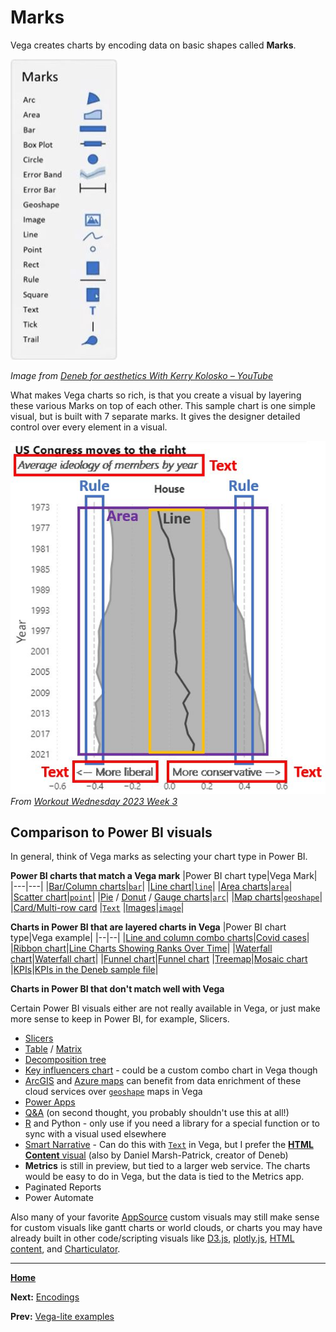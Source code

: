 # Marks
Vega creates charts by encoding data on basic shapes called **Marks**. 

![Marks](Marks.jpg)

*Image from [Deneb for aesthetics With Kerry Kolosko – YouTube](https://youtu.be/zTcIn7YKgjo)*

What makes Vega charts so rich, is that you create a visual by layering these various Marks on top of each other. This sample chart is one simple visual, but is built with 7 separate marks. It gives the designer detailed control over every element in a visual.

![7 marks](7Marks.jpg)
*From [Workout Wednesday 2023 Week 3](https://github.com/somedaygone/deneb-help/blob/main/Wow/WoW%202023%20Week%203%20Vertical%20Area%20Chart.pbix)*

## Comparison to Power BI visuals
In general, think of Vega marks as selecting your chart type in Power BI.

**Power BI charts that match a Vega mark**
|Power BI chart type|Vega Mark|
|---|---|
|[Bar/Column charts](https://learn.microsoft.com/en-us/power-bi/visuals/power-bi-visualization-types-for-reports-and-q-and-a#bar-and-column-charts)|[`bar`](https://vega.github.io/vega-lite/docs/bar.html)|
|[Line chart](https://learn.microsoft.com/en-us/power-bi/visuals/power-bi-visualization-types-for-reports-and-q-and-a#line-charts)|[`line`](https://vega.github.io/vega-lite/docs/line.html)|
|[Area charts](https://learn.microsoft.com/en-us/power-bi/visuals/power-bi-visualization-types-for-reports-and-q-and-a#area-charts-basic-layered-and-stacked)|[`area`](https://vega.github.io/vega-lite/docs/area.html)|
|[Scatter chart](https://learn.microsoft.com/en-us/power-bi/visuals/power-bi-visualization-types-for-reports-and-q-and-a#scatter)|[`point`](https://vega.github.io/vega-lite/docs/point.html)|
|[Pie](https://learn.microsoft.com/en-us/power-bi/visuals/power-bi-visualization-types-for-reports-and-q-and-a#pie-charts) / [Donut](https://learn.microsoft.com/en-us/power-bi/visuals/power-bi-visualization-types-for-reports-and-q-and-a#doughnut-charts) / [Gauge charts](https://learn.microsoft.com/en-us/power-bi/visuals/power-bi-visualization-types-for-reports-and-q-and-a#gauge-charts)|[`arc`](https://vega.github.io/vega-lite/docs/arc.html)|
|[Map charts](https://learn.microsoft.com/en-us/power-bi/visuals/power-bi-visualization-types-for-reports-and-q-and-a#maps)|[`geoshape`](https://vega.github.io/vega-lite/docs/geoshape.html)|
|[Card/Multi-row card](https://learn.microsoft.com/en-us/power-bi/visuals/power-bi-visualization-types-for-reports-and-q-and-a#cards) |[`Text`](https://vega.github.io/vega-lite/docs/text.html)
|[Images](https://learn.microsoft.com/en-us/power-bi/visuals/power-bi-visualization-types-for-reports-and-q-and-a#standalone-images)|[`image`](https://vega.github.io/vega-lite/docs/image.html)|

**Charts in Power BI that are layered charts in Vega**
|Power BI chart type|Vega example|
|--|--|
|[Line and column combo charts](https://learn.microsoft.com/en-us/power-bi/visuals/power-bi-visualization-types-for-reports-and-q-and-a#combo-charts)|[Covid cases](https://github.com/aezarebski/vegacookbook/tree/master/examples/uk-confirmed-cases)|
|[Ribbon chart](https://learn.microsoft.com/en-us/power-bi/visuals/power-bi-visualization-types-for-reports-and-q-and-a#ribbon-chart)|[Line Charts Showing Ranks Over Time](https://vega.github.io/vega-lite/examples/window_rank.html)|
|[Waterfall chart](https://learn.microsoft.com/en-us/power-bi/visuals/power-bi-visualization-types-for-reports-and-q-and-a#waterfall-charts)|[Waterfall chart](https://vega.github.io/vega-lite/examples/waterfall_chart.html)|
|[Funnel chart](https://learn.microsoft.com/en-us/power-bi/visuals/power-bi-visualization-types-for-reports-and-q-and-a#funnel-charts)|[Funnel chart](https://vega.github.io/editor/#/url/vega-lite/N4IgJAzgxgFgpgWwIYgFwhgF0wBwqgegIDc4BzJAOjIEtMYBXAI0poHsDp5kTykBaADZ04JAKyUAVhDYA7EABoQAEzjQATjRyZ289AGUkgtQAIAYg1my4gk7CTrMlEwBV4JzGxwmks5SaY2bDYEEwBSAIcIH3U4ExgkKABrOH9ffwT1fyg2VWVKRRUkTBRUUGIjBjU0AG1QQ2No-RKyODQQABk4JGVCgHkcHDZHSzoATwBhNktMNAAmADYADgBfBXqjU2akVvaARQYjGgAzMf7B4cxRzEnp2VnUAE4AFjWNxpNt3YM2QQYdOTnIYjWTjKYzNAAdle6xADS2LTa6AACuovGwIEYgZdrrcIagAMyQt5wzZNRHtMw0WRHABebSUA2BV1BN3B9zQAEZXgBdNYgTDqXwQY7DBC1UBQIxQBiCYpIopXBCUJk41l4+4EOaFJAQdrIv56klSwQyuWYBX8ZTFBjK1UgsF3TBanV69AAWWpDCNsJNZvl7WQAA8ABTWpUqi4OtlOgCUrsDSCD7NmxulsoD6AQ1LDNrtUZZjpm8aUusD1JTIBWPKUOkwxjQoAtQYeIHthZ01SUovu+ho9K5z1Lslgw3LymUDaUyiDaAJAAZp2dUJz5-ziDkR8UJSAAO40ZT0OdiRcYOA0MhYLliJRysZwdQ71QaLQAvQgFxeSKP2t0BtlAU4BbdpV3nMJCh7TA+wHFc5m7ORMAAdXPS9W2EVCH0KHJBDHdAAGIlkInURxgXCQGzCcpxUZc5jXJRkHUJJGwFMYcAVYRrCw34yPQrAyCFM5+TgEdcmpMhmNnADw1tLlTyTGg3VkWVBH5INtSkvM52eNcVhJZ8oE0bRdHaLpjkwb9CgYpiAJuNj2g4hkQGwniLz4gSqyUYScmUMSJOY6TxRXOSgwUtAlMEFSlGXUAArQYLQtQcLIpAMZ1JizSgt0vS1AM19jPQAAlVzzKYBxLIcaym1Y9jqUc5zH3QXjMH4pBBM8kSfNkcSAMk9KlS0+LFOU-losVGTUEGsLhqitKxsC1csr5WF9MMt9KUsaxbHsRxCn3Q8YGPU94GK69TzvTDUDqFQctW-KQAsKwbG-PV6Iq9pSp-EAvNErrmNG44aBsXoDDJT4KVrar2lkEJqSxJQZB2gCAaB9p21xSslC8doIBkzGsgu67oGEzrxN0pRepAZHBGBkADW9QpbIVABHQ57joYoaFIBm-yRJLSxCt1QDlJgbDdY4jAgOAyZANTmKpmnPSUl6WLs9AWd8OsOa5-lhlUBrQHl1GC3Rp0GchtXWc1nRtbJmKbrywF0AezaTDwkxhdF8rGOYxn2mbWYlHq9pdxgEQPK+jrfJsoCHgNwHqaN5kTYhCHVZAdW2ZKa22hGuX45p+FyR2RzffQaHsxpQRCgR2PKfzxO1SLDlMZwbHcZAXWCf04nfKy6sST2o9CRPJRjtQ69b1ai6rpWh33wAISCTxQg+7n6yRJsY-aCQ5nA+De37JFOTgymEOQk7GuKzDA+4hqQAIojh1HO+KMnRzlGXBY6PIt6bPNkAHJcRwnfJqLU2oR28lHUAFNYorgWDeEA8khoRXhiaDeKgQhIGpO6JMh1payw0v1FcSwxBZWWvbIyjtOhwDMhZV63s-5p0ATfYB9lipgPDt9EmflCHjU5PA-mCUkq514YFSaiVpopVmrAhattCa5Uoe+IqqE6E-wYVVJhtUgEuVQhwoSkdfo9X8hlTkJDBHIOSqNWB4jhEzWMUQ2R-c+RAA)
|[Treemap](https://learn.microsoft.com/en-us/power-bi/visuals/power-bi-visualization-types-for-reports-and-q-and-a#treemaps)|[Mosaic chart](https://vega.github.io/vega-lite/examples/rect_mosaic_labelled_with_offset.html)
|[KPIs](https://learn.microsoft.com/en-us/power-bi/visuals/power-bi-visualization-types-for-reports-and-q-and-a#kpis)|[KPIs in the Deneb sample file](https://appsource.powerbi.com/deneb.deneb7E15AEF80B9E4D4F8E12924291ECE89A.1.4.0.0.pbix)|

**Charts in Power BI that don't match well with Vega**

Certain Power BI visuals either are not really available in Vega, or just make more sense to keep in Power BI, for example, Slicers.
- [Slicers](https://learn.microsoft.com/en-us/power-bi/visuals/power-bi-visualization-types-for-reports-and-q-and-a#slicers)
- [Table](https://learn.microsoft.com/en-us/power-bi/visuals/power-bi-visualization-types-for-reports-and-q-and-a#tables) / [Matrix](https://learn.microsoft.com/en-us/power-bi/visuals/power-bi-visualization-types-for-reports-and-q-and-a#matrix)
- [Decomposition tree](https://learn.microsoft.com/en-us/power-bi/visuals/power-bi-visualization-types-for-reports-and-q-and-a#decomposition-tree)
- [Key influencers chart](https://learn.microsoft.com/en-us/power-bi/visuals/power-bi-visualization-types-for-reports-and-q-and-a#key-influencers-chart) - could be a custom combo chart in Vega though
- [ArcGIS](https://learn.microsoft.com/en-us/power-bi/visuals/power-bi-visualization-types-for-reports-and-q-and-a#arcgis-map) and [Azure maps](https://learn.microsoft.com/en-us/power-bi/visuals/power-bi-visualization-types-for-reports-and-q-and-a#azure-map) can benefit from data enrichment of these cloud services over [`geoshape`](https://vega.github.io/vega-lite/docs/geoshape.html) maps in Vega
- [Power Apps](https://learn.microsoft.com/en-us/power-bi/visuals/power-bi-visualization-types-for-reports-and-q-and-a#power-apps-visual)
- [Q&A](https://learn.microsoft.com/en-us/power-bi/visuals/power-bi-visualization-types-for-reports-and-q-and-a#qa-visual) (on second thought, you probably shouldn't use this at all!)
- [R](https://learn.microsoft.com/en-us/power-bi/visuals/power-bi-visualization-types-for-reports-and-q-and-a#r-script-visuals) and Python - only use if you need a library for a special function or to sync with a visual used elsewhere
- [Smart Narrative](https://learn.microsoft.com/en-us/power-bi/visuals/power-bi-visualization-types-for-reports-and-q-and-a#smart-narrative) - Can do this with [`Text`](https://vega.github.io/vega-lite/docs/text.html) in Vega, but I prefer the [**HTML Content** visual](https://appsource.microsoft.com/en-US/product/power-bi-visuals/WA200001930?exp=ubp8&tab=Overview) (also by Daniel Marsh-Patrick, creator of Deneb)
- **Metrics** is still in preview, but tied to a larger web service. The charts would be easy to do in Vega, but the data is tied to the Metrics app.
- Paginated Reports
- Power Automate

Also many of your favorite [AppSource](https://appsource.microsoft.com/en-US/marketplace/apps?exp=ubp8&product=power-platform%3Bpower-bi-visuals&page=1) custom visuals may still make sense for custom visuals like gantt charts or world clouds, or charts you may have already built in other code/scripting visuals like [D3.js](https://appsource.microsoft.com/en-US/product/power-bi-visuals/WA104381354?exp=ubp8&tab=Overview), [plotly.js](https://appsource.microsoft.com/en-US/product/power-bi-visuals/akvelon.plotlyjsvisualbyakvelon?exp=ubp8&tab=Overview), [HTML content](https://appsource.microsoft.com/en-US/product/power-bi-visuals/WA200001930?exp=ubp8&tab=Overview), and [Charticulator](https://appsource.microsoft.com/en-US/product/power-bi-visuals/WA200002793?exp=ubp8&tab=Overview).

---
[**Home**](../README.md)

**Next:** [Encodings](./encodings.md)

**Prev:** [Vega-lite examples](./vega-lite-examples.md)